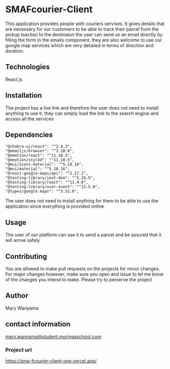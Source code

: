 # SMAFcourier-Client
This application provides people with couriers servises. It gives details that are necessary for our customers to be able to track their parcel from the pickup loaction
to the destinaion the user can send us an email directly by filling the form in the emails component. they are also welcome to use our google map services which are very detailed in terms of direction and duration.  


## Technologies
React.js

## Installation
The project has a live link and therefore the user does not need to install anything to use it. they can simply load the link to the search engine and access all the services

## Dependencies
    "@chakra-ui/react": "^2.4.3",
    "@emailjs/browser": "^3.10.0",
    "@emotion/react": "^11.10.5",
    "@emotion/styled": "^11.10.5",
    "@mui/icons-material": "^5.10.16",
    "@mui/material": "^5.10.16",
    "@react-google-maps/api": "^2.17.1",
    "@testing-library/jest-dom": "^5.16.5",
    "@testing-library/react": "^13.4.0",
    "@testing-library/user-event": "^13.5.0",
    "@types/google.maps": "^3.51.0",
The user does not need to install anything for them to be able to use the application since everything is provided online

## Usage
The user of our platform can use it to send a parcel and be assured that it will arrive safely

## Contributing
You are allowed to make pull requests on the projects for minor changes. For major changes however, make sure you open and issue to let me know of the changes you intend to make. Please try to perserve the project


## Author

Mary Wanyama

## contact information

mary.wanyama@student.moringaschool.com

### Project url
https://sma-fcourier-client-one.vercel.app/